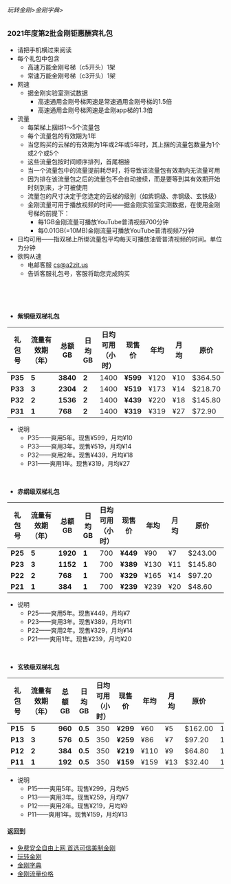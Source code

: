 ###### 玩转金刚>金刚字典>
### 2021年度第2批金刚钜惠酬宾礼包
- 请把手机横过来阅读
- 每个礼包中包含
  - 高速万能金刚号梯（c5开头）1架
  - 常速万能金刚号梯（c3开头）1架
- 网速
  - 据金刚实验室测试数据
    - 高速通用金刚号梯网速是常速通用金刚号梯的1.5倍
    - 高速通用金刚号梯网速是金刚app梯的1.3倍
- 流量
  - 每架梯上捆绑1～5个流量包
  - 每个流量包的有效期为1年
  - 当您购买的云梯的有效期为1年或2年或5年时，其上捆的流量包数量为1个或2个或5个
  - 这些流量包按时间顺序排列，首尾相接
  - 当一个流量包中的流量提前耗尽时，将导致该流量包有效期内无流量可用
  - 因为排在该流量包之后的流量包不会自动接续，而是要等到其有效期开始时刻到来，才可被使用
  - 流量包的尺寸决定于您选定的云梯的级别（如紫铜级、赤钢级、玄铁级）
  - 金刚流量可用于播放视频的时间——据金刚实验室实测数据，在使用金刚号梯的前提下：
    - 每1GB金刚流量可播放YouTube普清视频700分钟
    - 每0.01GB(=10MB)金刚流量可播放YouTube普清视频7分钟
- 日均可用——指双梯上所绑流量包平均每天可播放油管普清视频的时间。单位为分钟
- 欲购从速 
  - 电邮客服 cs@a2zit.us 
  - 告诉客服礼包号，客服将助您完成购买
<br>
<br>
<br>


- <strong>紫铜级双梯礼包</strong>

|礼包号|流量有效期（年）|总额GB|日均GB|日均可用（小时）|现售价|年均|月均|原价|限售（个）|
|-----|------------|---------|--|--|----|---|------|--|--|
|<strong> P35 |<strong> 5 |<strong>3840|<strong>2| 1400 |<strong>¥599|¥120|¥10|$364.50|10,000|
|<strong> P33 |<strong> 3 |<strong>2304|<strong>2| 1400 |<strong>¥519|¥173|¥14|$218.70|10,000|
|<strong> P32 |<strong> 2 |<strong>1536|<strong>2| 1400 |<strong>¥439|¥220|¥18|$145.80|10,000|
|<strong> P31 |<strong> 1 |<strong>768 |<strong>2| 1400 |<strong>¥319|¥319|¥27| $72.90|10,000|
- 说明
  - P35——爽用5年。现售¥599，月均¥10
  - P33——爽用3年。现售¥519，月均¥14
  - P32——爽用2年。现售¥439，月均¥18
  - P31——爽用1年。现售¥319，月均¥27

<br>

- <strong>赤纲级双梯礼包</strong>

|礼包号| 流量有效期（年）|总额GB|日均GB|日均可用（小时）|现售价|年均|月均|原价|限售（个）|
|-----|--|--------|--------|---------|---|-------|--|--|--|
|<strong>P25|<strong>5|<strong>1920| <strong>1|700|<strong>¥449 |¥90 | ¥7|$243.00|10,000|
|<strong>P23|<strong>3|<strong>1152| <strong>1|700|<strong>¥389 |¥130|¥11|$145.80|10,000|
|<strong>P22|<strong>2|<strong> 768| <strong>1|700|<strong>¥329 |¥165|¥14| $97.20|10,000|
|<strong>P21|<strong>1|<strong> 384| <strong>1|700|<strong>¥239 |¥239|¥20| $48.60|10,000|

- 说明
  - P25——爽用5年。现售¥449，月均¥7
  - P23——爽用3年。现售¥389，月均¥11
  - P22——爽用2年。现售¥329，月均¥14
  - P21——爽用1年。现售¥239，月均¥20

<br>

- <strong>玄铁级双梯礼包</strong>

|礼包号|流量有效期（年）|总额GB|日均GB|日均可用（小时）|现售价|年均|月均|原价|限售（个）|
|-----|-------------|------|-----|-------|-----|----|---|--|-------|
| <strong> P15 |<strong>5|<strong>960|<strong>0.5| 350 |<strong>¥299| ¥60| ¥5|$162.00|10,000|
| <strong> P13 |<strong>3|<strong>576|<strong>0.5| 350 |<strong>¥259| ¥86| ¥7| $97.20|10,000|
| <strong> P12 |<strong>2|<strong>384|<strong>0.5| 350 |<strong>¥219|¥110| ¥9| $64.80|10,000|
| <strong> P11 |<strong>1|<strong>192|<strong>0.5| 350 |<strong>¥159|¥159|¥13| $32.40|10,000|

- 说明
  - P15——爽用5年。现售¥299，月均¥5
  - P13——爽用3年。现售¥259，月均¥7
  - P12——爽用2年。现售¥219，月均¥9
  - P11——爽用1年。现售¥159，月均¥13



#### 返回到
- [免费安全自由上网 首选可信美制金刚](https://github.com/a2zitpro/web/blob/master/%E5%BE%80%E5%90%8E%E7%BF%BB.md)
- [玩转金刚](https://github.com/a2zitpro/web/blob/master/LadderFree/A.md)
- [金刚字典](https://github.com/a2zitpro/web/blob/master/LadderFree/kkDictionary/KKDictionary.md)
- [金刚流量价格](https://github.com/a2zitpro/web/blob/master/LadderFree/kkDictionary/Price/KKDTPrice.md)



